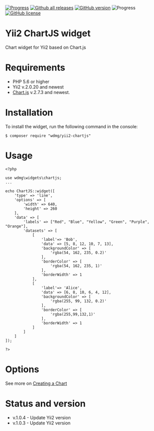 [![Progress](https://img.shields.io/badge/required-Yii2_v2.0.13-blue.svg)](https://packagist.org/packages/yiisoft/yii2) [![Github all releases](https://img.shields.io/github/downloads/wdmg/yii2-chartjs/total.svg)](https://GitHub.com/wdmg/yii2-chartjs/releases/) [![GitHub version](https://badge.fury.io/gh/wdmg%2Fyii2-chartjs.svg)](https://github.com/wdmg/yii2-chartjs) ![Progress](https://img.shields.io/badge/progress-in_development-red.svg) [![GitHub license](https://img.shields.io/github/license/wdmg/yii2-chartjs.svg)](https://github.com/wdmg/yii2-chartjs/blob/master/LICENSE)

# Yii2 ChartJS widget
Chart widget for Yii2 based on Chart.js

# Requirements 
* PHP 5.6 or higher
* Yii2 v.2.0.20 and newest
* [Chart.js](https://github.com/chartjs/Chart.js) v.2.7.3 and newest.

# Installation
To install the widget, run the following command in the console:

`$ composer require "wdmg/yii2-chartjs"`

# Usage

    <?php
    
    use wdmg\widgets\chartjs;
    ...
    
    echo ChartJS::widget([
        'type' => 'line',
        'options' => [
            'width' => 640,
            'height' => 260
        ],
        'data' => [
            'labels' => ["Red", "Blue", "Yellow", "Green", "Purple", "Orange"],
            'datasets' => [
                [
                    'label'=> 'Bob',
                    'data' => [5, 8, 12, 10, 7, 13],
                    'backgroundColor' => [
                        'rgba(54, 162, 235, 0.2)'
                    ],
                    'borderColor' => [
                        'rgba(54, 162, 235, 1)'
                    ],
                    'borderWidth' => 1
                ],
                [
                    'label'=> 'Alice',
                    'data' => [6, 8, 10, 6, 4, 12],
                    'backgroundColor' => [
                        'rgba(255, 99, 132, 0.2)'
                    ],
                    'borderColor' => [
                        'rgba(255,99,132,1)'
                    ],
                    'borderWidth' => 1
                ]
            ]
        ]
    ]);
    
    ?>


# Options
See more on [Creating a Chart](https://www.chartjs.org/docs/latest/getting-started/usage.html)

# Status and version
* v.1.0.4 - Update Yii2 version
* v.1.0.3 - Update Yii2 version